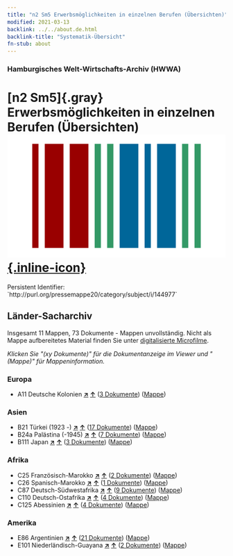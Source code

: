 ```yaml
---
title: "n2 Sm5 Erwerbsmöglichkeiten in einzelnen Berufen (Übersichten)"
modified: 2021-03-13
backlink: ../../about.de.html
backlink-title: "Systematik-Übersicht"
fn-stub: about
---
```


### Hamburgisches Welt-Wirtschafts-Archiv (HWWA)

# [n2 Sm5]{.gray}&#8201; Erwerbsmöglichkeiten in einzelnen Berufen (Übersichten) &#160; [![Wikidata](/images/Wikidata-logo.svg "Wikidata"){.inline-icon}](http://www.wikidata.org/entity/Q104710417)

<div class="hint">Persistent Identifier: `http://purl.org/pressemappe20/category/subject/i/144977`</div>







## Länder-Sacharchiv




Insgesamt 11 Mappen, 73 Dokumente - Mappen unvollständig.
Nicht als Mappe aufbereitetes Material finden Sie unter [digitalisierte Microfilme](/film/h1_sh.de.html).

_Klicken Sie "(xy Dokumente)" für die Dokumentanzeige im Viewer und "(Mappe)" für Mappeninformation._




### Europa

- A11 Deutsche Kolonien [**&nearr;**](../../../geo/i/140960/about.de.html "Deutsche Kolonien (alle Mappen)") [**&uarr;**](../../../geo/about.de.html#A11 "Ländersystematik") (<a href="https://pm20.zbw.eu/iiifview/folder/sh/140960,144977" title="über: Deutsche Kolonien : Erwerbsmöglichkeiten in einzelnen Berufen (Übersichten)" target="_blank">3 Dokumente</a>) ([Mappe](../../../../folder/sh/1409xx/140960/1449xx/144977/about.de.html))

### Asien

- B21 Türkei (1923 -) [**&nearr;**](../../../geo/i/141111/about.de.html "Türkei (1923 -) (alle Mappen)") [**&uarr;**](../../../geo/about.de.html#B21 "Ländersystematik") (<a href="https://pm20.zbw.eu/iiifview/folder/sh/141111,144977" title="über: Türkei (1923 -) : Erwerbsmöglichkeiten in einzelnen Berufen (Übersichten)" target="_blank">17 Dokumente</a>) ([Mappe](../../../../folder/sh/1411xx/141111/1449xx/144977/about.de.html))
- B24a Palästina (-1945) [**&nearr;**](../../../geo/i/141115/about.de.html "Palästina (-1945) (alle Mappen)") [**&uarr;**](../../../geo/about.de.html#B24a "Ländersystematik") (<a href="https://pm20.zbw.eu/iiifview/folder/sh/141115,144977" title="über: Palästina (-1945) : Erwerbsmöglichkeiten in einzelnen Berufen (Übersichten)" target="_blank">7 Dokumente</a>) ([Mappe](../../../../folder/sh/1411xx/141115/1449xx/144977/about.de.html))
- B111 Japan [**&nearr;**](../../../geo/i/141272/about.de.html "Japan (alle Mappen)") [**&uarr;**](../../../geo/about.de.html#B111 "Ländersystematik") (<a href="https://pm20.zbw.eu/iiifview/folder/sh/141272,144977" title="über: Japan : Erwerbsmöglichkeiten in einzelnen Berufen (Übersichten)" target="_blank">3 Dokumente</a>) ([Mappe](../../../../folder/sh/1412xx/141272/1449xx/144977/about.de.html))

### Afrika

- C25 Französisch-Marokko [**&nearr;**](../../../geo/i/141358/about.de.html "Französisch-Marokko (alle Mappen)") [**&uarr;**](../../../geo/about.de.html#C25 "Ländersystematik") (<a href="https://pm20.zbw.eu/iiifview/folder/sh/141358,144977" title="über: Französisch-Marokko : Erwerbsmöglichkeiten in einzelnen Berufen (Übersichten)" target="_blank">2 Dokumente</a>) ([Mappe](../../../../folder/sh/1413xx/141358/1449xx/144977/about.de.html))
- C26 Spanisch-Marokko [**&nearr;**](../../../geo/i/141359/about.de.html "Spanisch-Marokko (alle Mappen)") [**&uarr;**](../../../geo/about.de.html#C26 "Ländersystematik") (<a href="https://pm20.zbw.eu/iiifview/folder/sh/141359,144977" title="über: Spanisch-Marokko : Erwerbsmöglichkeiten in einzelnen Berufen (Übersichten)" target="_blank">1 Dokumente</a>) ([Mappe](../../../../folder/sh/1413xx/141359/1449xx/144977/about.de.html))
- C87 Deutsch-Südwestafrika [**&nearr;**](../../../geo/i/141450/about.de.html "Deutsch-Südwestafrika (alle Mappen)") [**&uarr;**](../../../geo/about.de.html#C87 "Ländersystematik") (<a href="https://pm20.zbw.eu/iiifview/folder/sh/141450,144977" title="über: Deutsch-Südwestafrika : Erwerbsmöglichkeiten in einzelnen Berufen (Übersichten)" target="_blank">9 Dokumente</a>) ([Mappe](../../../../folder/sh/1414xx/141450/1449xx/144977/about.de.html))
- C110 Deutsch-Ostafrika [**&nearr;**](../../../geo/i/141471/about.de.html "Deutsch-Ostafrika (alle Mappen)") [**&uarr;**](../../../geo/about.de.html#C110 "Ländersystematik") (<a href="https://pm20.zbw.eu/iiifview/folder/sh/141471,144977" title="über: Deutsch-Ostafrika : Erwerbsmöglichkeiten in einzelnen Berufen (Übersichten)" target="_blank">4 Dokumente</a>) ([Mappe](../../../../folder/sh/1414xx/141471/1449xx/144977/about.de.html))
- C125 Abessinien [**&nearr;**](../../../geo/i/141482/about.de.html "Abessinien (alle Mappen)") [**&uarr;**](../../../geo/about.de.html#C125 "Ländersystematik") (<a href="https://pm20.zbw.eu/iiifview/folder/sh/141482,144977" title="über: Abessinien : Erwerbsmöglichkeiten in einzelnen Berufen (Übersichten)" target="_blank">4 Dokumente</a>) ([Mappe](../../../../folder/sh/1414xx/141482/1449xx/144977/about.de.html))

### Amerika

- E86 Argentinien [**&nearr;**](../../../geo/i/141692/about.de.html "Argentinien (alle Mappen)") [**&uarr;**](../../../geo/about.de.html#E86 "Ländersystematik") (<a href="https://pm20.zbw.eu/iiifview/folder/sh/141692,144977" title="über: Argentinien : Erwerbsmöglichkeiten in einzelnen Berufen (Übersichten)" target="_blank">21 Dokumente</a>) ([Mappe](../../../../folder/sh/1416xx/141692/1449xx/144977/about.de.html))
- E101 Niederländisch-Guayana [**&nearr;**](../../../geo/i/141699/about.de.html "Niederländisch-Guayana (alle Mappen)") [**&uarr;**](../../../geo/about.de.html#E101 "Ländersystematik") (<a href="https://pm20.zbw.eu/iiifview/folder/sh/141699,144977" title="über: Niederländisch-Guayana : Erwerbsmöglichkeiten in einzelnen Berufen (Übersichten)" target="_blank">2 Dokumente</a>) ([Mappe](../../../../folder/sh/1416xx/141699/1449xx/144977/about.de.html))








